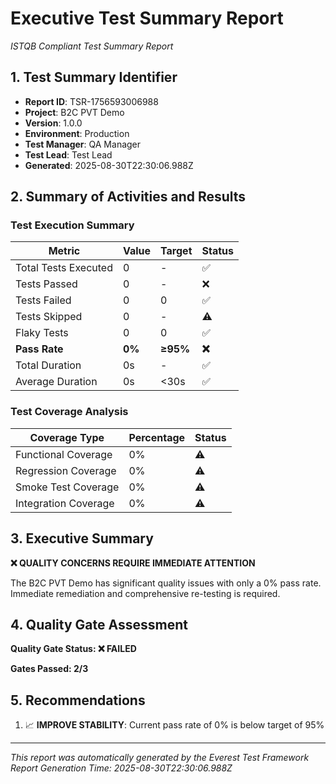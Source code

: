 # Executive Test Summary Report
*ISTQB Compliant Test Summary Report*

## 1. Test Summary Identifier
- **Report ID**: TSR-1756593006988
- **Project**: B2C PVT Demo
- **Version**: 1.0.0
- **Environment**: Production
- **Test Manager**: QA Manager
- **Test Lead**: Test Lead
- **Generated**: 2025-08-30T22:30:06.988Z

## 2. Summary of Activities and Results

### Test Execution Summary
| Metric | Value | Target | Status |
|--------|-------|--------|---------|
| Total Tests Executed | 0 | - | ✅ |
| Tests Passed | 0 | - | ❌ |
| Tests Failed | 0 | 0 | ✅ |
| Tests Skipped | 0 | - | ⚠️ |
| Flaky Tests | 0 | 0 | ✅ |
| **Pass Rate** | **0%** | **≥95%** | **❌** |
| Total Duration | 0s | - | ✅ |
| Average Duration | 0s | <30s | ✅ |

### Test Coverage Analysis
| Coverage Type | Percentage | Status |
|---------------|------------|--------|
| Functional Coverage | 0% | ⚠️ |
| Regression Coverage | 0% | ⚠️ |
| Smoke Test Coverage | 0% | ⚠️ |
| Integration Coverage | 0% | ⚠️ |

## 3. Executive Summary

**❌ QUALITY CONCERNS REQUIRE IMMEDIATE ATTENTION**

The B2C PVT Demo has significant quality issues with only a 0% pass rate. Immediate remediation and comprehensive re-testing is required.

## 4. Quality Gate Assessment

**Quality Gate Status: ❌ FAILED**

**Gates Passed: 2/3**

## 5. Recommendations

1. 📈 **IMPROVE STABILITY**: Current pass rate of 0% is below target of 95%

---
*This report was automatically generated by the Everest Test Framework*
*Report Generation Time: 2025-08-30T22:30:06.988Z*